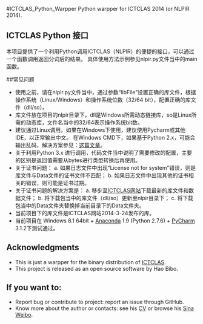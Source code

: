 #ICTCLAS_Python_Warpper
Python warpper for ICTCLAS 2014 (or NLPIR 2014).


## ICTCLAS Python 接口
本项目提供了一个利用Python调用ICTCLAS（NLPIR）的便捷的接口，可以通过一个函数调用返回分词后的结果。
具体使用方法示例参见nlpir.py文件当中的main函数。

##常见问题
* 使用之前，请在nlpir.py文件当中，通过参数“libFile”设置正确的库文件，根据操作系统（Linux/Windows）和操作系统位数（32/64 bit），配置正确的库文件（dll/so）。
* 库文件放在项目的nlpir目录下，dll是Windows所需动态链接库，so是Linux所需的动态库，文件名当中的32/64表示操作系统bit数。
* 建议通过Linux调用，如果在Windows下使用，建议使用Pycharm或其他IDE，以正常输出中文。 在Windows CMD下，如果基于Python 2.x，可能会输出乱码，解决方案参见：[这篇文章](http://apoo.bokee.com/7028948.html)。
* 关于利用Python 3.x 进行调用，代码文件当中说明了需要修改的配置，主要的区别是返回值需要从bytes进行类型转换后再使用。
* 关于证书问题：
a. 如果日志文件中出现“License not for system”错误，则是库文件与Data文件的证书文件不匹配；
b. 如果日志文件中出现其他的证书相关的错误，则可能是证书过期。
* 关于证书问题的解决方案是：
a. 移步至[ICTCLAS网站](http://ictclas.nlpir.org/)下载最新的库文件和数据文件；
b. 将下载包当中的库文件（dll/so）更新至nlpir目录下；
c. 将下载包当中的Data文件夹替换掉当前目录下的Data文件夹。
* 当前项目下的库文件是ICTCLAS网站2014-3-24发布的库。
* 当前项目在 Windows 8.1 64bit + [Anaconda](https://store.continuum.io/cshop/anaconda/) 1.9 (Python 2.7.6) + [PyCharm](http://www.jetbrains.com/pycharm/) 3.1.2下测试通过。

## Acknowledgments
* This is just a warpper for the binary distribution of [ICTCLAS](http://ictclas.nlpir.org/).
* This project is released as an open source software by Hao Bibo.

## If you want to:
* Report bug or contribute to project: report an issue through GitHub.
* Know more about the author or contacts: see his [CV](http://en.wikipedia.org/wiki/User:Haobibo) or browse his [Sina Weibo](http://weibo.com/peteraeon).
